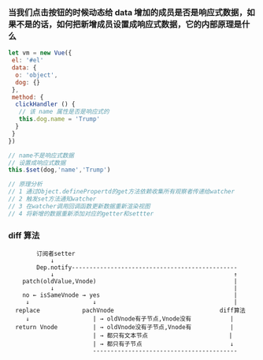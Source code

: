 ### 当我们点击按钮的时候动态给 data 增加的成员是否是响应式数据，如果不是的话，如何把新增成员设置成响应式数据，它的内部原理是什么

```js
let vm = new Vue({
 el: '#el'
 data: {
  o: 'object',
  dog: {}
 },
 method: {
  clickHandler () {
   // 该 name 属性是否是响应式的
   this.dog.name = 'Trump'
  }
 }
})

// name不是响应式数据
// 设置成响应式数据
this.$set(dog,'name','Trump')

// 原理分析
// 1 通过Object.definePropertd的get方法依赖收集所有观察者传递给watcher
// 2 触发set方法通知watcher
// 3 在watcher调用回调函数更新数据重新渲染视图
// 4 将新增的数据重新添加对应的getter和settter

```

### diff 算法

            订阅者setter
                ↓
            Dep.notify-----------------------------------------------
                ↓                                                   ↑
        patch(oldValue,Vnode)                                       |
                ↓                                                   |
        no ← isSameVnode → yes                                      |
         ↓                  ↓                                       |
      replace            pachVnode                              diff算法
         ↓                  | → oldVnode有子节点,Vnode没有           |
      return Vnode          | → oldVnode没有子节点,Vnode有           |
                            | → 都只有文本节点                       |
                            | → 都只有子节点                         ↓
                            -----------------------------------------
